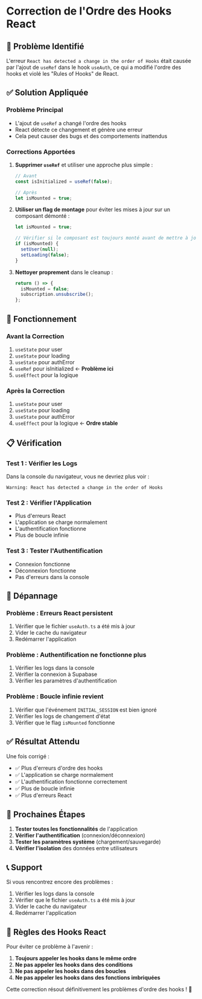 # Correction de l'Ordre des Hooks React

## 🚨 Problème Identifié

L'erreur `React has detected a change in the order of Hooks` était causée par l'ajout de `useRef` dans le hook `useAuth`, ce qui a modifié l'ordre des hooks et violé les "Rules of Hooks" de React.

## ✅ Solution Appliquée

### Problème Principal
- L'ajout de `useRef` a changé l'ordre des hooks
- React détecte ce changement et génère une erreur
- Cela peut causer des bugs et des comportements inattendus

### Corrections Apportées

1. **Supprimer `useRef`** et utiliser une approche plus simple :
   ```typescript
   // Avant
   const isInitialized = useRef(false);
   
   // Après
   let isMounted = true;
   ```

2. **Utiliser un flag de montage** pour éviter les mises à jour sur un composant démonté :
   ```typescript
   let isMounted = true;
   
   // Vérifier si le composant est toujours monté avant de mettre à jour l'état
   if (isMounted) {
     setUser(null);
     setLoading(false);
   }
   ```

3. **Nettoyer proprement** dans le cleanup :
   ```typescript
   return () => {
     isMounted = false;
     subscription.unsubscribe();
   };
   ```

## 🔧 Fonctionnement

### Avant la Correction
1. `useState` pour user
2. `useState` pour loading
3. `useState` pour authError
4. `useRef` pour isInitialized ← **Problème ici**
5. `useEffect` pour la logique

### Après la Correction
1. `useState` pour user
2. `useState` pour loading
3. `useState` pour authError
4. `useEffect` pour la logique ← **Ordre stable**

## 📋 Vérification

### Test 1 : Vérifier les Logs
Dans la console du navigateur, vous ne devriez plus voir :
```
Warning: React has detected a change in the order of Hooks
```

### Test 2 : Vérifier l'Application
- Plus d'erreurs React
- L'application se charge normalement
- L'authentification fonctionne
- Plus de boucle infinie

### Test 3 : Tester l'Authentification
- Connexion fonctionne
- Déconnexion fonctionne
- Pas d'erreurs dans la console

## 🚨 Dépannage

### Problème : Erreurs React persistent
1. Vérifier que le fichier `useAuth.ts` a été mis à jour
2. Vider le cache du navigateur
3. Redémarrer l'application

### Problème : Authentification ne fonctionne plus
1. Vérifier les logs dans la console
2. Vérifier la connexion à Supabase
3. Vérifier les paramètres d'authentification

### Problème : Boucle infinie revient
1. Vérifier que l'événement `INITIAL_SESSION` est bien ignoré
2. Vérifier les logs de changement d'état
3. Vérifier que le flag `isMounted` fonctionne

## ✅ Résultat Attendu

Une fois corrigé :
- ✅ Plus d'erreurs d'ordre des hooks
- ✅ L'application se charge normalement
- ✅ L'authentification fonctionne correctement
- ✅ Plus de boucle infinie
- ✅ Plus d'erreurs React

## 🔄 Prochaines Étapes

1. **Tester toutes les fonctionnalités** de l'application
2. **Vérifier l'authentification** (connexion/déconnexion)
3. **Tester les paramètres système** (chargement/sauvegarde)
4. **Vérifier l'isolation** des données entre utilisateurs

## 📞 Support

Si vous rencontrez encore des problèmes :
1. Vérifier les logs dans la console
2. Vérifier que le fichier `useAuth.ts` a été mis à jour
3. Vider le cache du navigateur
4. Redémarrer l'application

## 🎯 Règles des Hooks React

Pour éviter ce problème à l'avenir :

1. **Toujours appeler les hooks dans le même ordre**
2. **Ne pas appeler les hooks dans des conditions**
3. **Ne pas appeler les hooks dans des boucles**
4. **Ne pas appeler les hooks dans des fonctions imbriquées**

Cette correction résout définitivement les problèmes d'ordre des hooks ! 🎉
